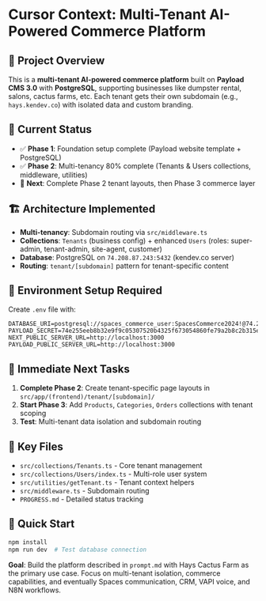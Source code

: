 # Cursor Context: Multi-Tenant AI-Powered Commerce Platform

## 🎯 Project Overview
This is a **multi-tenant AI-powered commerce platform** built on **Payload CMS 3.0** with **PostgreSQL**, supporting businesses like dumpster rental, salons, cactus farms, etc. Each tenant gets their own subdomain (e.g., `hays.kendev.co`) with isolated data and custom branding.

## 📍 Current Status
- ✅ **Phase 1**: Foundation setup complete (Payload website template + PostgreSQL)
- ✅ **Phase 2**: Multi-tenancy 80% complete (Tenants & Users collections, middleware, utilities)
- 🔄 **Next**: Complete Phase 2 tenant layouts, then Phase 3 commerce layer

## 🏗️ Architecture Implemented
- **Multi-tenancy**: Subdomain routing via `src/middleware.ts`
- **Collections**: `Tenants` (business config) + enhanced `Users` (roles: super-admin, tenant-admin, site-agent, customer)
- **Database**: PostgreSQL on `74.208.87.243:5432` (kendev.co server)
- **Routing**: `tenant/[subdomain]` pattern for tenant-specific content

## 🚨 Environment Setup Required
Create `.env` file with:
```env
DATABASE_URI=postgresql://spaces_commerce_user:SpacesCommerce2024!@74.208.87.243:5432/spaces_commerce
PAYLOAD_SECRET=74e255eeb8b32e9f9c05307520b4325f673054860fe79a2b8c2b315ebb7294ca
NEXT_PUBLIC_SERVER_URL=http://localhost:3000
PAYLOAD_PUBLIC_SERVER_URL=http://localhost:3000
```

## 🎯 Immediate Next Tasks
1. **Complete Phase 2**: Create tenant-specific page layouts in `src/app/(frontend)/tenant/[subdomain]/`
2. **Start Phase 3**: Add `Products`, `Categories`, `Orders` collections with tenant scoping
3. **Test**: Multi-tenant data isolation and subdomain routing

## 📁 Key Files
- `src/collections/Tenants.ts` - Core tenant management
- `src/collections/Users/index.ts` - Multi-role user system
- `src/utilities/getTenant.ts` - Tenant context helpers
- `src/middleware.ts` - Subdomain routing
- `PROGRESS.md` - Detailed status tracking

## 🚀 Quick Start
```bash
npm install
npm run dev  # Test database connection
```

**Goal**: Build the platform described in `prompt.md` with Hays Cactus Farm as the primary use case. Focus on multi-tenant isolation, commerce capabilities, and eventually Spaces communication, CRM, VAPI voice, and N8N workflows.
